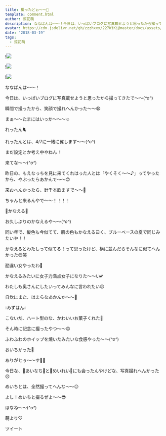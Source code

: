 ```yaml
---
title: 撮ったどぉ〜〜📸
template: comment.html
author: 涼花萌
description: ななばんは〜〜！今日は、いっぱいブログに写真載せようと思ったから撮ってきたで〜〜(*^o^*)瞬間で撮ったから、笑顔で撮れへんかった〜〜😧...
avatar: https://cdn.jsdelivr.net/gh/zzzhxxx/227WiKi@master/docs/assets/photo/avatar/moe.jpg
date: "2018-03-19"
tags:
  - 涼花萌
---
```


!![](https://cdn.jsdelivr.net/gh/227WiKi/227WiKi-image@master/blog-image/moe-2018-03-19_1.jpg)

!![](https://cdn.jsdelivr.net/gh/227WiKi/227WiKi-image@master/blog-image/moe-2018-03-19_2.jpg)

!![](https://cdn.jsdelivr.net/gh/227WiKi/227WiKi-image@master/blog-image/moe-2018-03-19_3.jpg)









ななばんは〜〜！








今日は、いっぱいブログに写真載せようと思ったから撮ってきたで〜〜(*^o^*)










瞬間で撮ったから、笑顔で撮れへんかった〜〜😧







まぁ〜〜たまにはいっか〜〜〜☺️











れったん🐈











れったんとは、4/7に一緒に翼します～～(*^o^*)








まだ設定とか考え中やねん！






来てな〜〜(*^o^*)








昨日の、もえなっちを見に来てくれはった人とは「やくそく〜〜♪」ってやったから、やぶったらあかんで〜〜😊







来おへんかったら、針千本飲ますで〜〜🤗





ちゃんと来るんやで〜〜！！！！














🌷かなえる🌷










お久しぶりのかなえるや～～(*^o^*)




同い年で、髪色も今似てて、肌の色もかなえる曰く、ブルーベースの夏で同じみたいや！！






かなえるとわたしって似てる！って思ったけど、横に並んだらそんなに似てへんかった😊笑










勘違い女やったわ🙈











かなえるみたいに女子力満点女子になりた〜〜い💕





わたしも奥さんにしたいってみんなに言われたい😕








自炊にまた、はまらなあかんか〜〜🙈














💧みずはん💧









こないだ、ハート型のな、かわいいお菓子くれた💓






そん時に記念に撮ったやつ〜〜😊








ふわふわのホイップを焼いたみたいな食感やった〜〜(*^o^*)





おいちかった💓









ありがとぅ〜〜す☝🏻️












今日な、🍓あいなち🍓と🐰めいれい👑にも会ったんやけどな、写真撮れへんかった😢









めいちとは、全然撮ってへんな〜〜😕


よし！めいちと撮るぜよ〜〜😎










ほなね〜〜(*^o^*)



萌より♡


ツイート



